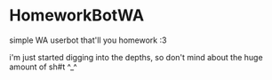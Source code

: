 # HomeworkBotWA
simple WA userbot that'll you homework :3

i'm just started digging into the depths, so don't mind about the huge amount of sh#t ^_^
